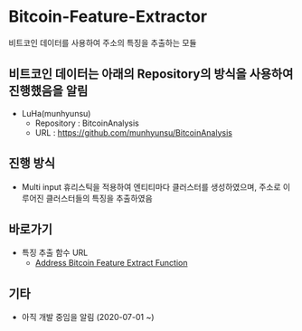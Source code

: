 # Bitcoin-Feature-Extractor
비트코인 데이터를 사용하여 주소의 특징을 추출하는 모듈

## 비트코인 데이터는 아래의 Repository의 방식을 사용하여 진행했음을 알림
- LuHa(munhyunsu)
  - Repository : BitcoinAnalysis
  - URL : https://github.com/munhyunsu/BitcoinAnalysis
  
## 진행 방식
- Multi input 휴리스틱을 적용하여 엔티티마다 클러스터를 생성하였으며, 주소로 이루어진 클러스터들의 특징을 추출하였음

## 바로가기
- 특징 추출 함수 URL
  - [Address Bitcoin Feature Extract Function](https://render.githubusercontent.com/view/ipynb?commit=0d7af2b0e8d2e8ad5067555ca5714b36d33ab800&enc_url=68747470733a2f2f7261772e67697468756275736572636f6e74656e742e636f6d2f4877616e67446f6e674a756e2f426974636f696e2d466561747572652d457874726163746f722f306437616632623065386432653861643530363735353563613537313462333664333361623830302f63617465676f72795f657874726163745f666561747572655f6769746875622e6970796e62&nwo=HwangDongJun%2FBitcoin-Feature-Extractor&path=category_extract_feature_github.ipynb&repository_id=276274593&repository_type=Repository#%ED%8A%B9%EC%A7%95-%EC%B6%94%EC%B6%9C-%EC%BD%94%EB%93%9C)
  
## 기타
- 아직 개발 중임을 알림 (2020-07-01 ~)
